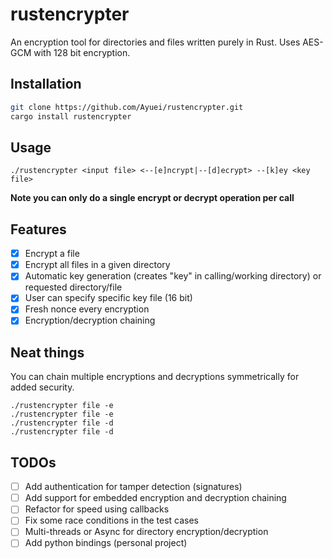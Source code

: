 # rustencrypter
An encryption tool for directories and files written purely in Rust. Uses AES-GCM with 128 bit encryption. 

## Installation
```bash
git clone https://github.com/Ayuei/rustencrypter.git
cargo install rustencrypter
```

## Usage
```
./rustencrypter <input file> <--[e]ncrypt|--[d]ecrypt> --[k]ey <key file>
```

**Note you can only do a single encrypt or decrypt operation per call**

## Features
- [x] Encrypt a file
- [x] Encrypt all files in a given directory
- [x] Automatic key generation (creates "key" in calling/working directory) or requested directory/file
- [x] User can specify specific key file (16 bit)
- [x] Fresh nonce every encryption
- [x] Encryption/decryption chaining

## Neat things
You can chain multiple encryptions and decryptions symmetrically for added security.
```
./rustencrypter file -e
./rustencrypter file -e
./rustencrypter file -d
./rustencrypter file -d
```

## TODOs
- [ ] Add authentication for tamper detection (signatures)
- [ ] Add support for embedded encryption and decryption chaining
- [ ] Refactor for speed using callbacks
- [ ] Fix some race conditions in the test cases
- [ ] Multi-threads or Async for directory encryption/decryption
- [ ] Add python bindings (personal project)
